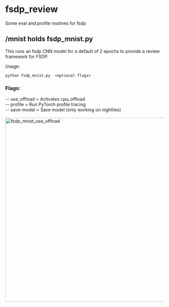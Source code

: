 # fsdp_review
Some eval and profile routines for fsdp

## /mnist holds fsdp_mnist.py  
This runs an fsdp CNN model for a default of 2 epochs to provide a review framework for FSDP.

Usage:</br>
~~~
python fsdp_mnist.py  <optional flags> 
~~~
### Flags:
-- use_offload = Activates cpu_offload </br>
-- profile = Run PyTorch profile tracing </br>
-- save-model = Save model (only working on nightlies) </br>
</br>
<img width="585" alt="fsdp_mnist_use_offload" src="https://user-images.githubusercontent.com/46302957/159985372-dae03e6c-e527-4a89-8dbb-f7897b4bb672.png">

